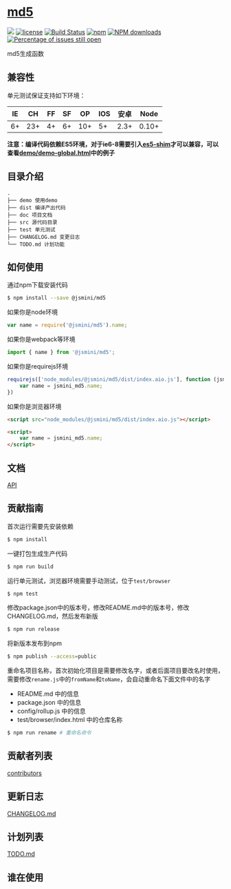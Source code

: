 # [md5](https://github.com/jsmini/md5) 

[![](https://img.shields.io/badge/Powered%20by-jslib%20base-brightgreen.svg)](https://github.com/yanhaijing/jslib-base)
[![license](https://img.shields.io/badge/license-MIT-blue.svg)](https://github.com/jsmini/md5/blob/master/LICENSE)
[![Build Status](https://travis-ci.org/jsmini/md5.svg?branch=master)](https://travis-ci.org/jsmini/md5)
[![npm](https://img.shields.io/badge/npm-0.2.0-orange.svg)](https://www.npmjs.com/package/@jsmini/md5)
[![NPM downloads](http://img.shields.io/npm/dm/@jsmini/md5.svg?style=flat-square)](http://www.npmtrends.com/@jsmini/md5)
[![Percentage of issues still open](http://isitmaintained.com/badge/open/jsmini/md5.svg)](http://isitmaintained.com/project/jsmini/base "Percentage of issues still open")

md5生成函数

## 兼容性
单元测试保证支持如下环境：

| IE   | CH   | FF   | SF   | OP   | IOS  | 安卓   | Node  |
| ---- | ---- | ---- | ---- | ---- | ---- | ---- | ----- |
| 6+   | 23+  | 4+   | 6+   | 10+  | 5+   | 2.3+ | 0.10+ |

**注意：编译代码依赖ES5环境，对于ie6-8需要引入[es5-shim](http://github.com/es-shims/es5-shim/)才可以兼容，可以查看[demo/demo-global.html](../demo/demo-global.html)中的例子**

## 目录介绍

```
.
├── demo 使用demo
├── dist 编译产出代码
├── doc 项目文档
├── src 源代码目录
├── test 单元测试
├── CHANGELOG.md 变更日志
└── TODO.md 计划功能
```

## 如何使用
通过npm下载安装代码

```bash
$ npm install --save @jsmini/md5
```

如果你是node环境

```js
var name = require('@jsmini/md5').name;
```

如果你是webpack等环境

```js
import { name } from '@jsmini/md5';
```

如果你是requirejs环境

```js
requirejs(['node_modules/@jsmini/md5/dist/index.aio.js'], function (jsmini_md5) {
    var name = jsmini_md5.name;
})
```

如果你是浏览器环境

```html
<script src="node_modules/@jsmini/md5/dist/index.aio.js"></script>

<script>
    var name = jsmini_md5.name;
</script>
```

## 文档
[API](https://github.com/jsmini/md5/blob/master/doc/api.md)

## 贡献指南
首次运行需要先安装依赖

```bash
$ npm install
```

一键打包生成生产代码

```bash
$ npm run build
```

运行单元测试，浏览器环境需要手动测试，位于`test/browser`

```bash
$ npm test
```

修改package.json中的版本号，修改README.md中的版本号，修改CHANGELOG.md，然后发布新版

```bash
$ npm run release
```

将新版本发布到npm

```bash
$ npm publish --access=public
```

重命名项目名称，首次初始化项目是需要修改名字，或者后面项目要改名时使用，需要修改`rename.js`中的`fromName`和`toName`，会自动重命名下面文件中的名字

- README.md 中的信息
- package.json 中的信息
- config/rollup.js 中的信息
- test/browser/index.html 中的仓库名称

```bash
$ npm run rename # 重命名命令
```

## 贡献者列表
[contributors](https://github.com/jsmini/md5/graphs/contributors)

## 更新日志
[CHANGELOG.md](https://github.com/jsmini/md5/blob/master/CHANGELOG.md)

## 计划列表
[TODO.md](https://github.com/jsmini/md5/blob/master/TODO.md)

## 谁在使用
